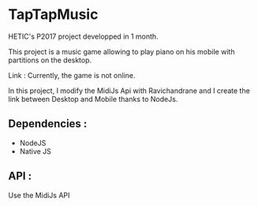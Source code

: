 TapTapMusic
==========

HETIC's P2017 project developped in 1 month. 

This project is a music game allowing to play piano on his mobile with partitions on the desktop.

Link : Currently, the game is not online.

In this project, I modify the MidiJs Api with Ravichandrane and I create the link between Desktop and Mobile thanks to NodeJs.

## Dependencies :

- NodeJS
- Native JS 

## API :

Use the MidiJs API


